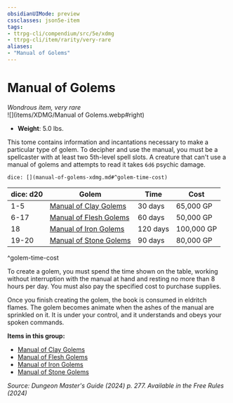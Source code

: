 ```yaml
---
obsidianUIMode: preview
cssclasses: json5e-item
tags:
- ttrpg-cli/compendium/src/5e/xdmg
- ttrpg-cli/item/rarity/very-rare
aliases: 
- "Manual of Golems"
---
```

# Manual of Golems
*Wondrous item, very rare*  
![](items/XDMG/Manual of Golems.webp#right)  

- **Weight**: 5.0 lbs.

This tome contains information and incantations necessary to make a particular type of golem. To decipher and use the manual, you must be a spellcaster with at least two 5th-level spell slots. A creature that can't use a manual of golems and attempts to read it takes `6d6` psychic damage.

`dice: [](manual-of-golems-xdmg.md#^golem-time-cost)`

| dice: d20 | Golem | Time | Cost |
|-----------|-------|------|------|
| 1-5 | [Manual of Clay Golems](manual-of-clay-golems-xdmg.md) | 30 days | 65,000 GP |
| 6-17 | [Manual of Flesh Golems](manual-of-flesh-golems-xdmg.md) | 60 days | 50,000 GP |
| 18 | [Manual of Iron Golems](manual-of-iron-golems-xdmg.md) | 120 days | 100,000 GP |
| 19-20 | [Manual of Stone Golems](manual-of-stone-golems-xdmg.md) | 90 days | 80,000 GP |
^golem-time-cost

To create a golem, you must spend the time shown on the table, working without interruption with the manual at hand and resting no more than 8 hours per day. You must also pay the specified cost to purchase supplies.

Once you finish creating the golem, the book is consumed in eldritch flames. The golem becomes animate when the ashes of the manual are sprinkled on it. It is under your control, and it understands and obeys your spoken commands.

**Items in this group:**

- [Manual of Clay Golems](manual-of-clay-golems-xdmg.md)
- [Manual of Flesh Golems](manual-of-flesh-golems-xdmg.md)
- [Manual of Iron Golems](manual-of-iron-golems-xdmg.md)
- [Manual of Stone Golems](manual-of-stone-golems-xdmg.md)

*Source: Dungeon Master's Guide (2024) p. 277. Available in the Free Rules (2024)*
